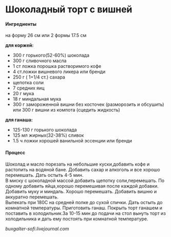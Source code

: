 # Шоколадный торт с вишней

#### Ингредиенты
на форму 26 см или 2 формы 17.5 см

**для коржей:**

* 300 г горького(52-60%) шоколада
* 300 г сливочного масла
* 1 ст ложка порошка растворимого кофе
* 4 ст.ложки вишневого ликера или бренди
* 250 г ( 1+1/4 ст.) сахара
* щепотка соли
* 7 средних яиц
* 20 г мука
* 18 г миндальная мука
* 300 г замороженной вишни без косточек (разморозить и обсушить) или 300 г вишни из компота (сцедить жидкость)

**для ганаша:**

* 125-130 г горького шоколада
* 125 мл жирных(32-38%) сливок
* 1.5 ч ложки хорошей ванильной эссенции или бренди
  
#### Процесс

Шоколад и масло порезать на небольшие куски,добавить кофе и растопить на водяной бане. Добавить сахар и алкоголь и все хорошо перемешать. Дать остыть 4-5 мин.  
В миску с шоколадной массой добавить щепотку соли,перемешать. По одному добавить яйца,хорошо перемешивая после каждой добавки.  
Добавить муку и миндаль. Хорошо перемешать. Добавить вишню и аккуратно перемешать.  
Выпекать при 180С на средней полке до сухой спички. Дать остыть до комнатной температуры.
Приготовить ганаш.
Покрыть торт ганашем и поставить в холодильник.За 10-15 мин до подачи на стол вынуть торт из холодильника и дать ему постоять при комнатной температуре.

*buxgalter-sofi.livejournal.com*